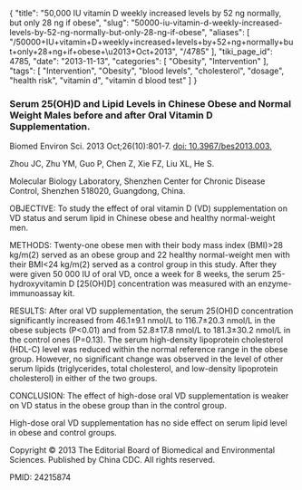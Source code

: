 {
    "title": "50,000 IU vitamin D weekly increased levels by 52 ng normally, but only 28 ng if obese",
    "slug": "50000-iu-vitamin-d-weekly-increased-levels-by-52-ng-normally-but-only-28-ng-if-obese",
    "aliases": [
        "/50000+IU+vitamin+D+weekly+increased+levels+by+52+ng+normally+but+only+28+ng+if+obese+\u2013+Oct+2013",
        "/4785"
    ],
    "tiki_page_id": 4785,
    "date": "2013-11-13",
    "categories": [
        "Obesity",
        "Intervention"
    ],
    "tags": [
        "Intervention",
        "Obesity",
        "blood levels",
        "cholesterol",
        "dosage",
        "health risk",
        "vitamin d",
        "vitamin d blood test"
    ]
}


### Serum 25(OH)D and Lipid Levels in Chinese Obese and Normal Weight Males before and after Oral Vitamin D Supplementation.

Biomed Environ Sci. 2013 Oct;26(10):801-7. [doi: 10.3967/bes2013.003.](https://doi.org/10.3967/bes2013.003.)

Zhou JC, Zhu YM, Guo P, Chen Z, Xie FZ, Liu XL, He S.

Molecular Biology Laboratory, Shenzhen Center for Chronic Disease Control, Shenzhen 518020, Guangdong, China.

OBJECTIVE: To study the effect of oral vitamin D (VD) supplementation on VD status and serum lipid in Chinese obese and healthy normal-weight men.

METHODS: Twenty-one obese men with their body mass index (BMI)>28 kg/m(2) served as an obese group and 22 healthy normal-weight men with their BMI<24 kg/m(2) served as a control group in this study. After they were given 50 000 IU of oral VD, once a week for 8 weeks, the serum 25-hydroxyvitamin D <span>[25(OH)D]</span> concentration was measured with an enzyme-immunoassay kit.

RESULTS: After oral VD supplementation, the serum 25(OH)D concentration significantly increased from 46.1±9.1 nmol/L to 116.7±20.3 nmol/L in the obese subjects (P<0.01) and from 52.8±17.8 nmol/L to 181.3±30.2 nmol/L in the control ones (P=0.13). The serum high-density lipoprotein cholesterol (HDL-C) level was reduced within the normal reference range in the obese group. However, no significant change was observed in the level of other serum lipids (triglycerides, total cholesterol, and low-density lipoprotein cholesterol) in either of the two groups.

CONCLUSION: The effect of high-dose oral VD supplementation is weaker on VD status in the obese group than in the control group. 

High-dose oral VD supplementation has no side effect on serum lipid level in obese and control groups.

Copyright © 2013 The Editorial Board of Biomedical and Environmental Sciences. Published by China CDC. All rights reserved.

PMID:     24215874